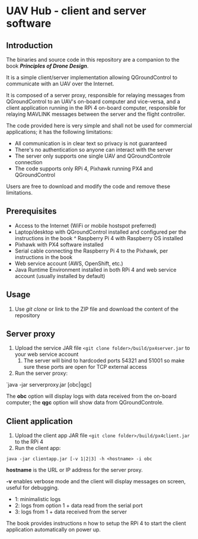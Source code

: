 # UAV Hub - client and server software

## Introduction

The binaries and source code in this repository are a companion to the book ***Principles of Drone Design***.

It is a simple client/server implementation allowing QGroundControl to communicate with an UAV over the Internet.

It is composed of a server proxy, responsible for relaying messages from QGroundControl to an UAV's on-board computer and vice-versa, and a client application running in the RPi 4 on-board computer, responsible for relaying MAVLINK messages between the server and the flight controller.

The code provided here is very simple and shall not be used for commercial applications; it has the following limitations:

* All communication is in clear text so privacy is not guaranteed
* There's no authentication so anyone can interact with the server
* The server only supports one single UAV and QGroundControle connection
* The code supports only RPi 4, Pixhawk running PX4 and QGroundControl

Users are free to download and modify the code and remove these limitations.

## Prerequisites

* Access to the Internet (WiFi or mobile hostspot preferred)
* Laptop/desktop with QGroundControl installed and configured per the instructions in the book
^ Raspberry Pi 4 with Raspberry OS installed
* Pixhawk with PX4 software installed
* Serial cable connecting the Raspberry Pi 4 to the Pixhawk, per instructions in the book
* Web service account (AWS, OpenShift, etc.)
* Java Runtime Environment installed in both RPi 4 and web service account (usually installed by default)


## Usage
1. Use *git clone* or link to the ZIP file and download the content of the repository

## Server proxy

1. Upload the service JAR file `<git clone folder>/build/px4server.jar` to your web service account
   1. The server will bind to hardcoded ports 54321 and 51001 so make sure these ports are open for TCP external access
1. Run the server proxy:

`java -jar serverproxy.jar [obc|qgc]

The **obc** option will display logs with data received from the on-board computer; the **qgc** option will show data from QGroundControle.

## Client application

1. Upload the client app JAR file `<git clone folder>/build/px4client.jar` to the RPi 4
1. Run the client app:

`java -jar clientapp.jar [-v 1|2|3] -h <hostname> -i obc`

**hostname** is the URL or IP address for the server proxy.

**-v** enables verbose mode and the client will display messages on screen, useful for debugging.
* 1: minimalistic logs
* 2: logs from option 1 + data read from the serial port
* 3: logs from 1 + data received from the server

The book provides instructions n how to setup the RPi 4 to start the client application automatically on power up.


